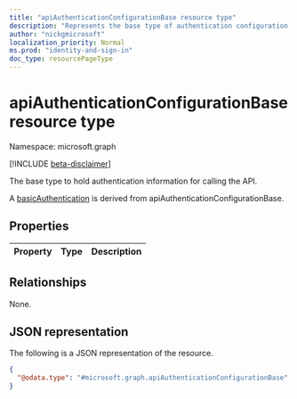 ```yaml
---
title: "apiAuthenticationConfigurationBase resource type"
description: "Represents the base type of authentication configuration used for calling an API."
author: "nickgmicrosoft"
localization_priority: Normal
ms.prod: "identity-and-sign-in"
doc_type: resourcePageType
---
```


# apiAuthenticationConfigurationBase resource type

Namespace: microsoft.graph

[!INCLUDE [beta-disclaimer](../../includes/beta-disclaimer.md)]

The base type to hold authentication information for calling the API.

A [basicAuthentication](basicauthentication.md) is derived from apiAuthenticationConfigurationBase.

## Properties

|Property|Type|Description|
|:---|:---|:---|

## Relationships

None.

## JSON representation

The following is a JSON representation of the resource.
<!-- {
  "blockType": "resource",
  "@odata.type": "microsoft.graph.apiAuthenticationConfigurationBase"
}
-->

``` json
{
  "@odata.type": "#microsoft.graph.apiAuthenticationConfigurationBase"
}
```
